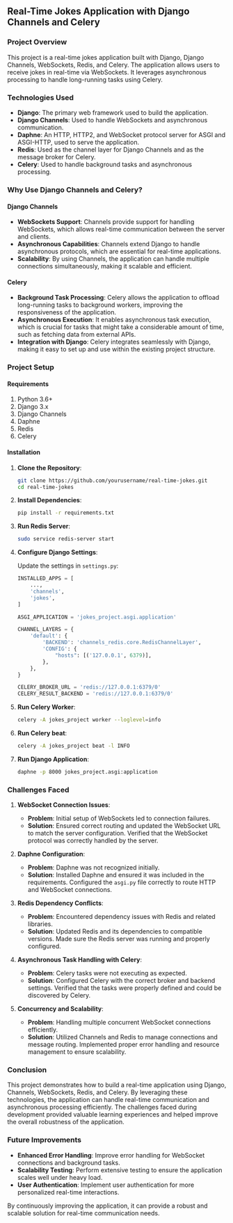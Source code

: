 ## Real-Time Jokes Application with Django Channels and Celery

### Project Overview

This project is a real-time jokes application built with Django, Django Channels, WebSockets, Redis, and Celery. The application allows users to receive jokes in real-time via WebSockets. It leverages asynchronous processing to handle long-running tasks using Celery.

### Technologies Used

- **Django**: The primary web framework used to build the application.
- **Django Channels**: Used to handle WebSockets and asynchronous communication.
- **Daphne**: An HTTP, HTTP2, and WebSocket protocol server for ASGI and ASGI-HTTP, used to serve the application.
- **Redis**: Used as the channel layer for Django Channels and as the message broker for Celery.
- **Celery**: Used to handle background tasks and asynchronous processing.

### Why Use Django Channels and Celery?

#### Django Channels

- **WebSockets Support**: Channels provide support for handling WebSockets, which allows real-time communication between the server and clients.
- **Asynchronous Capabilities**: Channels extend Django to handle asynchronous protocols, which are essential for real-time applications.
- **Scalability**: By using Channels, the application can handle multiple connections simultaneously, making it scalable and efficient.

#### Celery

- **Background Task Processing**: Celery allows the application to offload long-running tasks to background workers, improving the responsiveness of the application.
- **Asynchronous Execution**: It enables asynchronous task execution, which is crucial for tasks that might take a considerable amount of time, such as fetching data from external APIs.
- **Integration with Django**: Celery integrates seamlessly with Django, making it easy to set up and use within the existing project structure.

### Project Setup

#### Requirements

1. Python 3.6+
2. Django 3.x
3. Django Channels
4. Daphne
5. Redis
6. Celery

#### Installation

1. **Clone the Repository**:

   ```bash
   git clone https://github.com/yourusername/real-time-jokes.git
   cd real-time-jokes
   ```

2. **Install Dependencies**:

   ```bash
   pip install -r requirements.txt
   ```

3. **Run Redis Server**:

   ```bash
   sudo service redis-server start
   ```

4. **Configure Django Settings**:

   Update the settings in `settings.py`:

   ```python
   INSTALLED_APPS = [
       ...,
       'channels',
       'jokes',
   ]

   ASGI_APPLICATION = 'jokes_project.asgi.application'

   CHANNEL_LAYERS = {
       'default': {
           'BACKEND': 'channels_redis.core.RedisChannelLayer',
           'CONFIG': {
               "hosts": [('127.0.0.1', 6379)],
           },
       },
   }

   CELERY_BROKER_URL = 'redis://127.0.0.1:6379/0'
   CELERY_RESULT_BACKEND = 'redis://127.0.0.1:6379/0'
   ```

5.                    
   **Run Celery Worker**:

   ```bash
   celery -A jokes_project worker --loglevel=info
   ```
6.                    
   **Run Celery beat**:

   ```bash
   celery -A jokes_project beat -l INFO
   ```

7. **Run Django Application**:

   ```bash
   daphne -p 8000 jokes_project.asgi:application
   ```

### Challenges Faced

1. **WebSocket Connection Issues**:
   - **Problem**: Initial setup of WebSockets led to connection failures.
   - **Solution**: Ensured correct routing and updated the WebSocket URL to match the server configuration. Verified that the WebSocket protocol was correctly handled by the server.

2. **Daphne Configuration**:
   - **Problem**: Daphne was not recognized initially.
   - **Solution**: Installed Daphne and ensured it was included in the requirements. Configured the `asgi.py` file correctly to route HTTP and WebSocket connections.

3. **Redis Dependency Conflicts**:
   - **Problem**: Encountered dependency issues with Redis and related libraries.
   - **Solution**: Updated Redis and its dependencies to compatible versions. Made sure the Redis server was running and properly configured.

4. **Asynchronous Task Handling with Celery**:
   - **Problem**: Celery tasks were not executing as expected.
   - **Solution**: Configured Celery with the correct broker and backend settings. Verified that the tasks were properly defined and could be discovered by Celery.

5. **Concurrency and Scalability**:
   - **Problem**: Handling multiple concurrent WebSocket connections efficiently.
   - **Solution**: Utilized Channels and Redis to manage connections and message routing. Implemented proper error handling and resource management to ensure scalability.

### Conclusion

This project demonstrates how to build a real-time application using Django, Channels, WebSockets, Redis, and Celery. By leveraging these technologies, the application can handle real-time communication and asynchronous processing efficiently. The challenges faced during development provided valuable learning experiences and helped improve the overall robustness of the application.

### Future Improvements

- **Enhanced Error Handling**: Improve error handling for WebSocket connections and background tasks.
- **Scalability Testing**: Perform extensive testing to ensure the application scales well under heavy load.
- **User Authentication**: Implement user authentication for more personalized real-time interactions.

By continuously improving the application, it can provide a robust and scalable solution for real-time communication needs.
